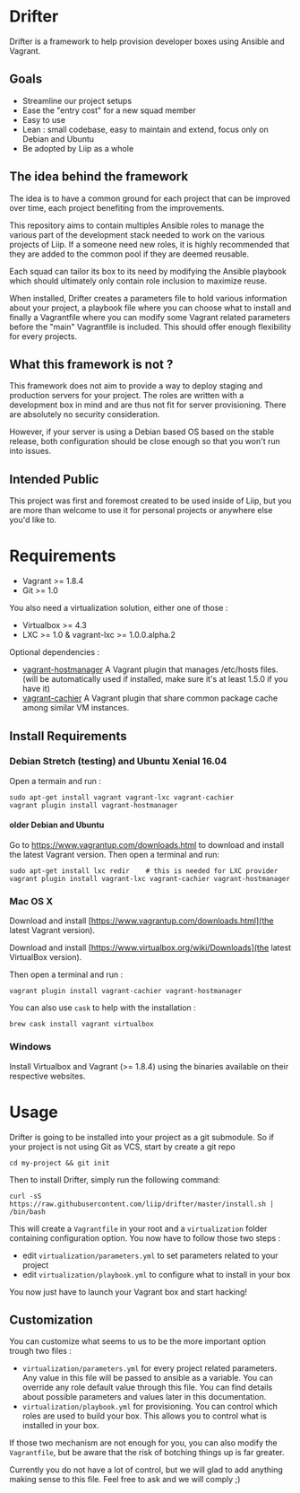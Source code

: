 Drifter
=======

Drifter is a framework to help provision developer boxes using Ansible and Vagrant.

Goals
-----

* Streamline our project setups
* Ease the "entry cost" for a new squad member
* Easy to use
* Lean : small codebase, easy to maintain and extend, focus only on Debian and Ubuntu
* Be adopted by Liip as a whole


The idea behind the framework
-----------------------------

The idea is to have a common ground for each project that can be improved over time, each project
benefiting from the improvements.

This repository aims to contain multiples Ansible roles to manage the various part of the development
stack needed to work on the various projects of Liip.  If a someone need new roles,
it is highly recommended that they are added to the common pool if they are deemed reusable.

Each squad can tailor its box to its need by modifying the Ansible playbook which should ultimately only
contain role inclusion to maximize reuse.

When installed, Drifter creates a parameters file to hold various information about your project, a
playbook file where you can choose what to install and finally a Vagrantfile where you can modify
some Vagrant related parameters before the "main" Vagrantfile is included. This should offer enough
flexibility for every projects.


What this framework is not ?
----------------------------

This framework does not aim to provide a way to deploy staging and production servers for your project.
The roles are written with a development box in mind and are thus not fit for server provisioning. There
are absolutely no security consideration.

However, if your server is using a Debian based OS based on the stable release, both configuration
should be close enough so that you won't run into issues.


Intended Public
---------------

This project was first and foremost created to be used inside of Liip, but you are more than
welcome to use it for personal projects or anywhere else you'd like to.




Requirements
============

* Vagrant >= 1.8.4
* Git >= 1.0

You also need a virtualization solution, either one of those :

* Virtualbox >= 4.3
* LXC >= 1.0 & vagrant-lxc >= 1.0.0.alpha.2

Optional dependencies :

* [vagrant-hostmanager](https://github.com/devopsgroup-io/vagrant-hostmanager) A Vagrant plugin that manages /etc/hosts files. (will be automatically used if installed, make sure it's at least 1.5.0 if you have it)
* [vagrant-cachier](https://github.com/fgrehm/vagrant-cachier) A Vagrant plugin that share common package cache among similar VM instances.


Install Requirements
--------------------

### Debian Stretch (testing) and Ubuntu Xenial 16.04

Open a termain and run :

```
sudo apt-get install vagrant vagrant-lxc vagrant-cachier
vagrant plugin install vagrant-hostmanager
```

#### older Debian and Ubuntu

Go to https://www.vagrantup.com/downloads.html to download and install the latest Vagrant version.
Then open a terminal and run:

```
sudo apt-get install lxc redir    # this is needed for LXC provider
vagrant plugin install vagrant-lxc vagrant-cachier vagrant-hostmanager
```

### Mac OS X

Download and install [https://www.vagrantup.com/downloads.html](the latest Vagrant version).

Download and install [https://www.virtualbox.org/wiki/Downloads](the latest VirtualBox version).

Then open a terminal and run :

```
vagrant plugin install vagrant-cachier vagrant-hostmanager
```

You can also use `cask` to help with the installation :

```
brew cask install vagrant virtualbox
```

### Windows

Install Virtualbox and Vagrant (>= 1.8.4) using the binaries available on their respective websites.



Usage
=====

Drifter is going to be installed into your project as a git submodule. So if your project is not using Git as VCS,
start by create a git repo

```
cd my-project && git init
```

Then to install Drifter, simply run the following command:

```
curl -sS https://raw.githubusercontent.com/liip/drifter/master/install.sh | /bin/bash
```

This will create a `Vagrantfile` in your root and a `virtualization` folder
containing configuration option. You now have to follow those two steps :

* edit `virtualization/parameters.yml` to set parameters related to your project
* edit `virtualization/playbook.yml` to configure what to install in your box

You now just have to launch your Vagrant box and start hacking!


Customization
-------------

You can customize what seems to us to be the more important option trough two files :

* `virtualization/parameters.yml` for every project related parameters. Any value in this
file will be passed to ansible as a variable. You can override any role default value
through this file. You can find details about possible parameters and values later in
this documentation.
* `virtualization/playbook.yml` for provisioning. You can control which roles are
used to build your box. This allows you to control what is installed in your box.

If those two mechanism are not enough for you, you can also modify the `Vagrantfile`, but
be aware that the risk of botching things up is far greater.

Currently you do not have a lot of control, but we will glad to add anything making sense
to this file. Feel free to ask and we will comply ;)
